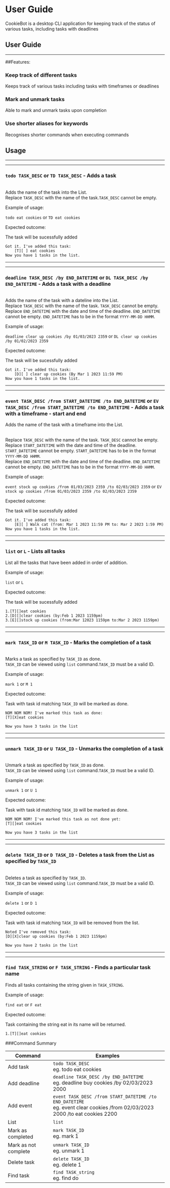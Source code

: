 # User Guide
CookieBot is a desktop CLI application for keeping track of the status of various tasks, including tasks with deadlines

## User Guide
___
##Features:

### Keep track of different tasks

Keeps track of various tasks including tasks with timeframes or deadlines

### Mark and unmark tasks

Able to mark and unmark tasks upon completion

### Use shorter aliases for keywords

Recognises shorter commands when executing commands

## Usage

***
***
### `todo TASK_DESC` or `TD TASK_DESC` - Adds a task

<br> Adds the name of the task into the List.
<br> Replace `TASK_DESC` with the name of the task.`TASK_DESC` cannot be empty.


Example of usage:

`todo eat cookies` or
`TD eat cookies`

Expected outcome:

The task will be sucessfully added

```
Got it. I've added this task:
	[T][ ] eat cookies
Now you have 1 tasks in the list.
```
***
***

### `deadline TASK_DESC /by END_DATETIME` or `DL TASK_DESC /by END_DATETIME` - Adds a task with a deadline

<br> Adds the name of the task with a dateline into the List.
<br> Replace `TASK_DESC` with the name of the task. `TASK_DESC` cannot be empty.
<br> Replace `END_DATETIME` with the date and time of the deadline. `END_DATETIME` cannot be empty. `END_DATETIME` has to be in the format `YYYY-MM-DD HHMM`. 


Example of usage:

`deadline clear up cookies /by 01/03/2023 2359` or
`DL clear up cookies /by 01/02/2023 2359`

Expected outcome:

The task will be sucessfully added

```
Got it. I've added this task:
	[D][ ] clear up cookies (By Mar 1 2023 11:59 PM)
Now you have 1 tasks in the list.
```

***
***
### `event TASK_DESC /from START_DATETIME /to END_DATETIME` or `EV TASK_DESC /from START_DATETIME /to END_DATETIME` - Adds a task with a timeframe - start and end

Adds the name of the task with a timeframe into the List.

<br> Replace `TASK_DESC` with the name of the task. `TASK_DESC` cannot be empty.
<br> Replace `START_DATETIME` with the date and time of the deadline. `START_DATETIME` cannot be empty. `START_DATETIME` has to be in the format `YYYY-MM-DD HHMM`.
<br> Replace `END_DATETIME` with the date and time of the deadline. `END_DATETIME` cannot be empty. `END_DATETIME` has to be in the format `YYYY-MM-DD HHMM`.


Example of usage:

`event stock up cookies /from 01/03/2023 2359 /to 02/03/2023 2359` or
`EV stock up cookies /from 01/03/2023 2359 /to 02/03/2023 2359`

Expected outcome:

The task will be sucessfully added

```
Got it. I've added this task:
	[E][ ] Walk cat (from: Mar 1 2023 11:59 PM to: Mar 2 2023 1:59 PM)
Now you have 1 tasks in the list.
```

***
***
### `list` or `L` - Lists all tasks

List all the tasks that have been added in order of addition.

Example of usage:

`list` or `L`

Expected outcome:

The task will be sucessfully added

```
1.[T][]eat cookies
2.[D][]clear cookies (by:Feb 1 2023 1159pm)
3.[E][]stock up cookies (from:Mar 12023 1159pm to:Mar 2 2023 1159pm)
```

***
***
### `mark TASK_ID` or `M TASK_ID` - Marks the completion of a task

<br> Marks a task as specified by `TASK_ID` as done.
<br> `TASK_ID` can be viewed using `list` command.`TASK_ID` must be a valid ID.


Example of usage:

`mark 1` or `M 1`

Expected outcome:

Task with task id matching `TASK_ID` will be marked as done.

```
NOM NOM NOM! I've marked this task as done:
[T][X]eat cookies

Now you have 3 tasks in the list
```

***
***
### `unmark TASK_ID` or `U TASK_ID` - Unmarks the completion of a task

<br> Unmark a task as specified by `TASK_ID` as done.
<br> `TASK_ID` can be viewed using `list` command.`TASK_ID` must be a valid ID.


Example of usage:

`unmark 1` or `U 1`

Expected outcome:

Task with task id matching `TASK_ID` will be marked as done.

```
NOM NOM NOM! I've marked this task as not done yet:
[T][]eat cookies

Now you have 3 tasks in the list
```

***
***
### `delete TASK_ID` or `D TASK_ID` - Deletes a task from the List as specified by `TASK_ID`

<br> Deletes a task as specified by `TASK_ID`.
<br> `TASK_ID` can be viewed using `list` command.`TASK_ID` must be a valid ID.


Example of usage:

`delete 1` or `D 1`

Expected outcome:

Task with task id matching `TASK_ID` will be removed from the list.

```
Noted I've removed this task:
[D][X]clear up cookies (by:Feb 1 2023 1159pm)

Now you have 2 tasks in the list
```

***
***
### `find TASK_STRING` or `F TASK_STRING` - Finds a particular task name

Finds all tasks containing the string given in `TASK_STRING`.

Example of usage:

`find eat` or `F eat`

Expected outcome:

Task containing the string eat in its name will be returned.

```
1.[T][]eat cookies
```

###Command Summary

| Command              | Examples                                                                                                                         |
|----------------------|----------------------------------------------------------------------------------------------------------------------------------|
| Add task             | `todo TASK_DESC` <br/> eg. todo eat cookies                                                                                      |
| Add deadline         | `deadline TASK_DESC /by END_DATETIME` <br/> eg. deadline buy cookies /by 02/03/2023 2000                                         |
| Add event            | `event TASK_DESC /from START_DATETIME /to END_DATETIME` <br/> eg. event clear cookies /from 02/03/2023 2000 /to eat cookies 2200 |
| List                 | `list`                                                                                                                           |
| Mark as completed    | `mark TASK_ID` <br/> eg. mark 1                                                                                                  |
| Mark as not complete | `unmark TASK_ID` <br/> eg. unmark 1                                                                                              |
| Delete task          | `delete TASK_ID` <br/> eg. delete 1                                                                                              |
| Find task            | `find TASK_string` <br/> eg. find do                                                                                             |
 

